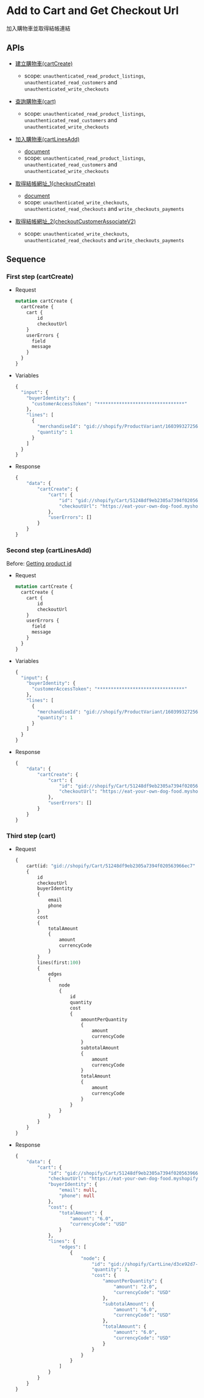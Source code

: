 # Add to Cart and Get Checkout Url

加入購物車並取得結帳連結

## APIs

- [建立購物車(cartCreate)](https://shopify.dev/api/storefront/2022-10/mutations/cartCreate)
  - scope: `unauthenticated_read_product_listings`, `unauthenticated_read_customers` and `unauthenticated_write_checkouts`

- [查詢購物車(cart)](https://shopify.dev/api/storefront/2022-10/queries/cart)
  - scope: `unauthenticated_read_product_listings`, `unauthenticated_read_customers` and `unauthenticated_write_checkouts`

- [加入購物車(cartLinesAdd)](https://shopify.dev/api/storefront/2022-10/mutations/cartLinesAdd)
  - [document](https://shopify.dev/custom-storefronts/cart/manage)
  - scope: `unauthenticated_read_product_listings`, `unauthenticated_read_customers` and `unauthenticated_write_checkouts`

- [取得結帳網址_1(checkoutCreate)](https://shopify.dev/api/storefront/2022-10/mutations/checkoutCreate)
  - [document](https://shopify.dev/custom-storefronts/checkout/create#requirements)
  - scope: `unauthenticated_write_checkouts`, `unauthenticated_read_checkouts` and `write_checkouts_payments`

- [取得結帳網址_2(checkoutCustomerAssociateV2)](https://shopify.dev/api/storefront/2022-10/mutations/checkoutCustomerAssociateV2)
  - scope: `unauthenticated_write_checkouts`, `unauthenticated_read_checkouts` and `write_checkouts_payments`

## Sequence

### First step (cartCreate)

- Request

  ```graphql
  mutation cartCreate {
    cartCreate {
      cart {
          id
          checkoutUrl
      }
      userErrors {
        field
        message
      }
    }
  }
  ```

- Variables

  ```graphql
  {
    "input": {
      "buyerIdentity": {
        "customerAccessToken": "********************************"
      },
      "lines": [
        {
          "merchandiseId": "gid://shopify/ProductVariant/160399327256",
          "quantity": 1
        }
      ]
    }
  }
  ```

- Response

  ```graphql
  {
      "data": {
          "cartCreate": {
              "cart": {
                  "id": "gid://shopify/Cart/51248df9eb2305a7394f020563966ec7",
                  "checkoutUrl": "https://eat-your-own-dog-food.myshopify.com/cart/c/51248df9eb2305a7394f020563966ec7"
              },
              "userErrors": []
          }
      }
  }
  ```

### Second step (cartLinesAdd)

Before: [Getting product id](ListAllProducts.md)

- Request

  ```graphql
  mutation cartCreate {
    cartCreate {
      cart {
          id
          checkoutUrl
      }
      userErrors {
        field
        message
      }
    }
  }
  ```

- Variables

  ```graphql
  {
    "input": {
      "buyerIdentity": {
        "customerAccessToken": "********************************"
      },
      "lines": [
        {
          "merchandiseId": "gid://shopify/ProductVariant/160399327256",
          "quantity": 1
        }
      ]
    }
  }
  ```

- Response

  ```graphql
  {
      "data": {
          "cartCreate": {
              "cart": {
                  "id": "gid://shopify/Cart/51248df9eb2305a7394f020563966ec7",
                  "checkoutUrl": "https://eat-your-own-dog-food.myshopify.com/cart/c/51248df9eb2305a7394f020563966ec7"
              },
              "userErrors": []
          }
      }
  }
  ```

### Third step (cart)

- Request

  ```graphql
  {
      cart(id: "gid://shopify/Cart/51248df9eb2305a7394f020563966ec7" )
      {
          id
          checkoutUrl
          buyerIdentity
          {
              email
              phone
          }
          cost
          {
              totalAmount
              {
                  amount
                  currencyCode
              }
          }
          lines(first:100)
          {
              edges
              {
                  node
                  {
                      id
                      quantity
                      cost
                      {
                          amountPerQuantity
                          {
                              amount
                              currencyCode
                          }
                          subtotalAmount
                          {
                              amount
                              currencyCode
                          }
                          totalAmount
                          {
                              amount
                              currencyCode
                          }
                      }
                  }
              }
          }
      }
  }
  ```

- Response

  ```graphql
  {
      "data": {
          "cart": {
              "id": "gid://shopify/Cart/51248df9eb2305a7394f020563966ec7",
              "checkoutUrl": "https://eat-your-own-dog-food.myshopify.com/cart/c/51248df9eb2305a7394f020563966ec7",
              "buyerIdentity": {
                  "email": null,
                  "phone": null
              },
              "cost": {
                  "totalAmount": {
                      "amount": "6.0",
                      "currencyCode": "USD"
                  }
              },
              "lines": {
                  "edges": [
                      {
                          "node": {
                              "id": "gid://shopify/CartLine/d3ce92d7-49a4-41c5-8dcc-265ff1353e76?cart=51248df9eb2305a7394f020563966ec7",
                              "quantity": 3,
                              "cost": {
                                  "amountPerQuantity": {
                                      "amount": "2.0",
                                      "currencyCode": "USD"
                                  },
                                  "subtotalAmount": {
                                      "amount": "6.0",
                                      "currencyCode": "USD"
                                  },
                                  "totalAmount": {
                                      "amount": "6.0",
                                      "currencyCode": "USD"
                                  }
                              }
                          }
                      }
                  ]
              }
          }
      }
  }
  ```
